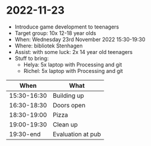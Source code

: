# 2022-11-23

 * Introduce game development to teenagers 
 * Target group: 10x 12-18 year olds
 * When: Wednesday 23rd November 2022 15:30-19:30
 * Where:  bibliotek Stenhagen
 * Assist: with some luck: 2x 14 year old teenagers
 * Stuff to bring:
    * Helya: 5x laptop with Processing and git
    * Richel: 5x laptop with Processing and git

When        | What
------------|-----------
15:30-16:30 | Building up
16:30-18:30 | Doors open
18:30-19:00 | Pizza
19:00-19:30 | Clean up
19:30-end   | Evaluation at pub

